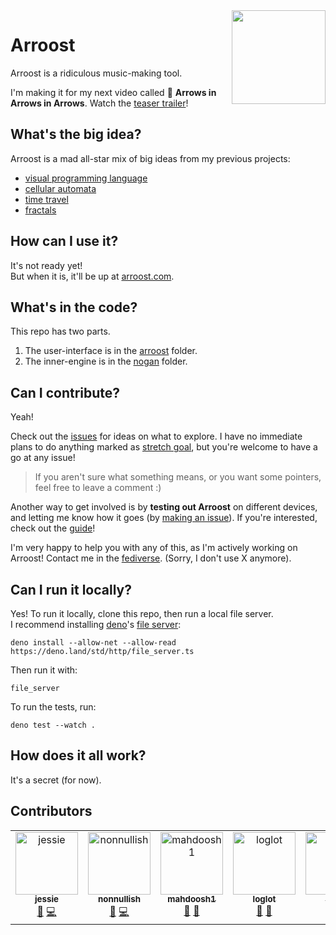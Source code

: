 <img align="right" width="150" src="https://user-images.githubusercontent.com/15892272/236786183-08c68c91-8988-45b3-8554-c80962a8d57c.png">


<!-- ALL-CONTRIBUTORS-BADGE:START - Do not remove or modify this section -->
<!-- noop -->
<!-- ALL-CONTRIBUTORS-BADGE:END -->

<!-- test -->

# Arroost

Arroost is a ridiculous music-making tool.

I'm making it for my next video called 🎵 **Arrows in Arrows in Arrows**. Watch the [teaser trailer](https://www.youtube.com/watch?v=8TFuKwdixlU)!

## What's the big idea?

Arroost is a mad all-star mix of big ideas from my previous projects:

-  [visual programming language](https://github.com/TodePond/CellPond)
-  [cellular automata](https://github.com/TodePond/SandPond)
-  [time travel](https://github.com/TodePond/TimePond)
-  [fractals](https://github.com/TodePond/ScreenPond)

## How can I use it?

It's not ready yet!<br>
But when it is, it'll be up at [arroost.com](https://arroost.com).

## What's in the code?

This repo has two parts.

1. The user-interface is in the [arroost](https://github.com/TodePond/Arroost/tree/main/source/arroost) folder.
2. The inner-engine is in the [nogan](https://github.com/TodePond/Arroost/tree/main/source/nogan) folder.

## Can I contribute?

Yeah!

Check out the [issues](https://github.com/TodePond/Arroost/issues) for ideas on what to explore. I have no immediate plans to do anything marked as [stretch goal](https://github.com/TodePond/Arroost/issues?q=is%3Aopen+is%3Aissue+label%3A%22stretch+goal%22), but you're welcome to have a go at any issue!

> If you aren't sure what something means, or you want some pointers, feel free to leave a comment :)

Another way to get involved is by **testing out Arroost** on different devices, and letting me know how it goes (by [making an issue](https://github.com/TodePond/Arroost/issues/new)). If you're interested, check out the [guide](https://github.com/TodePond/Arroost/blob/main/documentation/manual-testing)!

I'm very happy to help you with any of this, as I'm actively working on Arroost! Contact me in the [fediverse](https://elk.zone/universeodon.com/@TodePond). (Sorry, I don't use X anymore).


## Can I run it locally?

Yes! To run it locally, clone this repo, then run a local file server.<br>
I recommend installing [deno](https://deno.com/runtime)'s [file server](https://deno.com/manual@v1.13.2/examples/file_server):

```
deno install --allow-net --allow-read https://deno.land/std/http/file_server.ts
```

Then run it with:

```
file_server
```

To run the tests, run:

```
deno test --watch .
```

## How does it all work?

It's a secret (for now).

## Contributors

<!-- ALL-CONTRIBUTORS-LIST:START - Do not remove or modify this section -->
<!-- prettier-ignore-start -->
<!-- markdownlint-disable -->
<table>
  <tbody>
    <tr>
      <td align="center" valign="top" width="14.28%"><a href="https://jessiejs.github.io"><img src="https://avatars.githubusercontent.com/u/63984309?v=4?s=100" width="100px;" alt="jessie"/><br /><sub><b>jessie</b></sub></a><br /><a href="#design-jessiejs" title="Design">🎨</a> <a href="https://github.com/TodePond/Arroost/commits?author=jessiejs" title="Code">💻</a></td>
      <td align="center" valign="top" width="14.28%"><a href="http://nonnullish.pages.dev"><img src="https://avatars.githubusercontent.com/u/20538005?v=4?s=100" width="100px;" alt="nonnullish"/><br /><sub><b>nonnullish</b></sub></a><br /><a href="https://github.com/TodePond/Arroost/issues?q=author%3Anonnullish" title="Bug reports">🐛</a> <a href="https://github.com/TodePond/Arroost/commits?author=nonnullish" title="Code">💻</a></td>
      <td align="center" valign="top" width="14.28%"><a href="https://github.com/mahdoosh1"><img src="https://avatars.githubusercontent.com/u/83725163?v=4?s=100" width="100px;" alt="mahdoosh1"/><br /><sub><b>mahdoosh1</b></sub></a><br /><a href="https://github.com/TodePond/Arroost/issues?q=author%3Amahdoosh1" title="Bug reports">🐛</a> <a href="#userTesting-mahdoosh1" title="User Testing">📓</a></td>
      <td align="center" valign="top" width="14.28%"><a href="https://github.com/loglot"><img src="https://avatars.githubusercontent.com/u/88983354?v=4?s=100" width="100px;" alt="loglot"/><br /><sub><b>loglot</b></sub></a><br /><a href="#userTesting-loglot" title="User Testing">📓</a> <a href="https://github.com/TodePond/Arroost/issues?q=author%3Aloglot" title="Bug reports">🐛</a></td>
      <td align="center" valign="top" width="14.28%"><a href="https://github.com/labbo-lab"><img src="https://avatars.githubusercontent.com/u/62490883?v=4?s=100" width="100px;" alt="Vixey"/><br /><sub><b>Vixey</b></sub></a><br /><a href="https://github.com/TodePond/Arroost/issues?q=author%3Alabbo-lab" title="Bug reports">🐛</a> <a href="#userTesting-labbo-lab" title="User Testing">📓</a></td>
    </tr>
  </tbody>
</table>

<!-- markdownlint-restore -->
<!-- prettier-ignore-end -->

<!-- ALL-CONTRIBUTORS-LIST:END -->
<!-- prettier-ignore-start -->
<!-- markdownlint-disable -->

<!-- markdownlint-restore -->
<!-- prettier-ignore-end -->

<!-- ALL-CONTRIBUTORS-LIST:END -->

